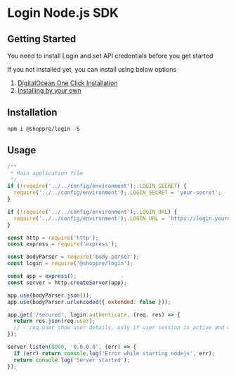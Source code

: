# Login Node.js SDK

## Getting Started

You need to install Login and set API credentials before you get started

If you not installed yet, you can install using below options

1. [DigitalOcean One Click Installation](https://marketplace.digitalocean.com/apps/caprover?action=deploy&refcode=27013eb71a06)  
2. [Installing by your own](https://github.com/shoppre-tech/login#installing-login---in-5-minutes)

## Installation

```shell script
npm i @shoppre/login -S
```

## Usage

```js
/**
 * Main application file
 */
if (!require('../../config/environment');.LOGIN_SECRET) {
  require('../../config/environment');.LOGIN_SECRET = 'your-secret';
}

if (!require('../../config/environment');.LOGIN_URL) {
  require('../../config/environment');.LOGIN_URL = 'https://login.yourdomain.com';
}

const http = require('http');
const express = require('express');

const bodyParser = require('body-parser');
const login = require('@shoppre/login');

const app = express();
const server = http.createServer(app);

app.use(bodyParser.json());
app.use(bodyParser.urlencoded({ extended: false }));

app.get('/secured', login.authenticate, (req, res) => {
  return res.json(req.user);
  // - req.user show user details, only if user session is active and url is secured by Login
});

server.listen(8000, '0.0.0.0', (err) => {
  if (err) return console.log('Error while starting nodejs', err);
  return console.log('Server started');
});
```
